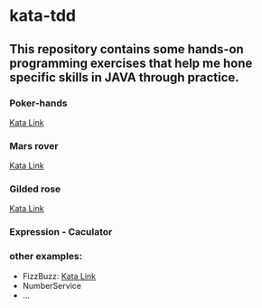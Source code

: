 # kata-tdd

## This repository contains some hands-on programming exercises that help me hone specific skills in JAVA through practice.

### Poker-hands

[Kata Link](https://codingdojo.org/kata/PokerHands/)

### Mars rover

[Kata Link](https://kata-log.rocks/mars-rover-kata)

### Gilded rose

[Kata Link](https://kata-log.rocks/gilded-rose-kata)

### Expression - Caculator


### other examples: 
 - FizzBuzz: [Kata Link](https://codingdojo.org/kata/FizzBuzz/) 
 - NumberService
 - …
